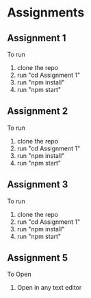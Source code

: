 # Assignments

## Assignment 1
To run 
1. clone the repo
2. run "cd Assignment 1"
3. run "npm install" 
4. run "npm start"

## Assignment 2
To run 
1. clone the repo
2. run "cd Assignment 1"
3. run "npm install" 
4. run "npm start"

## Assignment 3
To run 
1. clone the repo
2. run "cd Assignment 1"
3. run "npm install" 
4. run "npm start"

## Assignment 5
To Open
1. Open in any text editor
